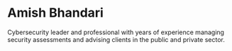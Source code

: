 # Amish Bhandari

Cybersecurity leader and professional with years of experience managing security assessments and advising clients in the public and private sector.
